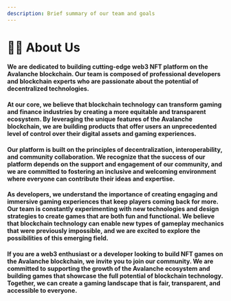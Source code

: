 ```yaml
---
description: Brief summary of our team and goals
---
```


# 👨💼 About Us

#### We are dedicated to building cutting-edge web3 NFT platform on the Avalanche blockchain. Our team is composed of professional developers and blockchain experts who are passionate about the potential of decentralized technologies.

#### At our core, we believe that blockchain technology can transform gaming and finance industries by creating a more equitable and transparent ecosystem. By leveraging the unique features of the Avalanche blockchain, we are building products that offer users an unprecedented level of control over their digital assets and gaming experiences.

#### Our platform is built on the principles of decentralization, interoperability, and community collaboration. We recognize that the success of our platform depends on the support and engagement of our community, and we are committed to fostering an inclusive and welcoming environment where everyone can contribute their ideas and expertise.

#### As developers, we understand the importance of creating engaging and immersive gaming experiences that keep players coming back for more. Our team is constantly experimenting with new technologies and design strategies to create games that are both fun and functional. We believe that blockchain technology can enable new types of gameplay mechanics that were previously impossible, and we are excited to explore the possibilities of this emerging field.

#### If you are a web3 enthusiast or a developer looking to build NFT games on the Avalanche blockchain, we invite you to join our community. We are committed to supporting the growth of the Avalanche ecosystem and building games that showcase the full potential of blockchain technology. Together, we can create a gaming landscape that is fair, transparent, and accessible to everyone.
